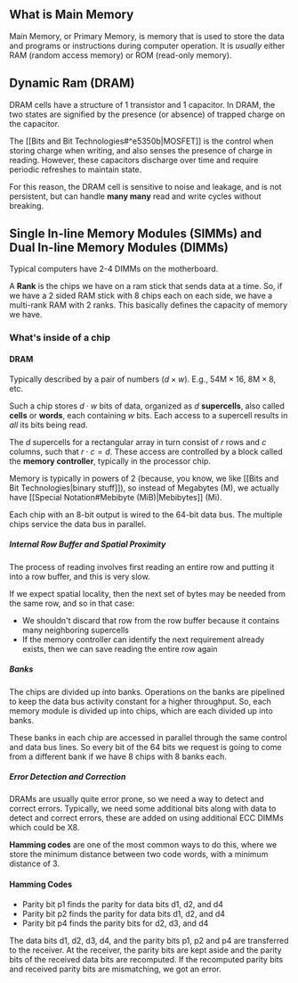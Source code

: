 ## What is Main Memory
Main Memory, or Primary Memory, is memory that is used to store the data and programs or instructions during computer operation. It is *usually* either RAM (random access memory) or ROM (read-only memory).
## Dynamic Ram (DRAM)

DRAM cells have a structure of 1 transistor and 1 capacitor. In DRAM, the two states are signified by the presence (or absence) of trapped charge on the capacitor.

The [[Bits and Bit Technologies#^e5350b|MOSFET]] is the control when storing charge when writing, and also senses the presence of charge in reading. However, these capacitors discharge over time and require periodic refreshes to maintain state.

For this reason, the DRAM cell is sensitive to noise and leakage, and is not persistent, but can handle **many many** read and write cycles without breaking.

## Single In-line Memory Modules (SIMMs) and Dual In-line Memory Modules (DIMMs)

Typical computers have 2-4 DIMMs on the motherboard.

A **Rank** is the chips we have on a ram stick that sends data at a time. So, if we have a 2 sided RAM stick with 8 chips each on each side, we have a multi-rank RAM with 2 ranks. This basically defines the capacity of memory we have.

### What's inside of a chip
#### DRAM
Typically described by a pair of numbers ($d\times w$). E.g., $54\text{M}\times 16$, $8\text{M}\times 8$, etc.

Such a chip stores $d\cdot w$ bits of data, organized as $d$ **supercells**, also called **cells** or **words**, each containing $w$ bits. Each access to a supercell results in *all* its bits being read.

The $d$ supercells for a rectangular array in turn consist of $r$ rows and $c$ columns, such that $r\cdot c=d$. These access are controlled by a block called the **memory controller**, typically in the processor chip. 

Memory is typically in powers of 2 (because, you know, we like [[Bits and Bit Technologies|binary stuff]]), so instead of Megabytes (M), we actually have [[Special Notation#Mebibyte (MiB)|Mebibytes]] (Mi). 

Each chip with an 8-bit output is wired to the 64-bit data bus. The multiple chips service the data bus in parallel.

##### Internal Row Buffer and Spatial Proximity
The process of reading involves first reading an entire row and putting it into a row buffer, and this is very slow.

If we expect spatial locality, then the next set of bytes may be needed from the same row, and so in that case:
- We shouldn't discard that row from the row buffer because it contains many neighboring supercells
- If the memory controller can identify the next requirement already exists, then we can save reading the entire row again

##### Banks
The chips are divided up into banks. Operations on the banks are pipelined to keep the data bus activity constant for a higher throughput. So, each memory module is divided up into chips, which are each divided up into banks.

These banks in each chip are accessed in parallel through the same control and data bus lines. So every bit of the 64 bits we request is going to come from a different bank if we have 8 chips with 8 banks each.

##### Error Detection and Correction
DRAMs are usually quite error prone, so we need a way to detect and correct errors. Typically, we need some additional bits along with data to detect and correct errors, these are added on using additional ECC DIMMs which could be X8. 

**Hamming codes** are one of the most common ways to do this, where we store the minimum distance between two code words, with a minimum distance of 3.

#### Hamming Codes
- Parity bit p1 finds the parity for data bits d1, d2, and d4
- Parity bit p2 finds the parity for data bits d1, d2, and d4
- Parity bit p4 finds the parity bits for d2, d3, and d4

The data bits d1, d2, d3, d4, and the parity bits p1, p2 and p4 are transferred to the receiver. At the receiver, the parity bits are kept aside and the parity bits of the received data bits are recomputed. If the recomputed parity bits and received parity bits are mismatching, we got an error.
